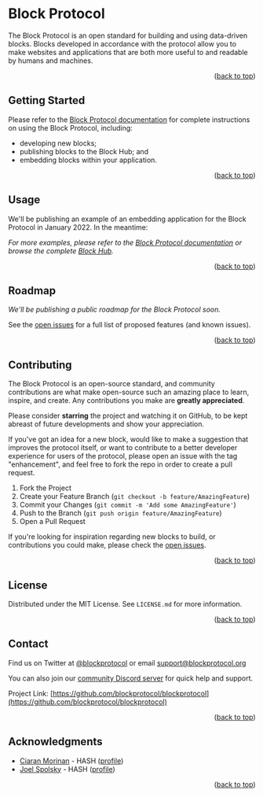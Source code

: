 <div id="top"></div>

# Block Protocol

The Block Protocol is an open standard for building and using data-driven blocks. Blocks developed in accordance with the protocol allow you to make websites and applications that are both more useful to and readable by humans and machines.

<p align="right">(<a href="#top">back to top</a>)</p>

## Getting Started

Please refer to the [Block Protocol documentation](https://blockprotocol.org/docs) for complete instructions on using the Block Protocol, including:

- developing new blocks;
- publishing blocks to the Block Hub; and
- embedding blocks within your application.

<p align="right">(<a href="#top">back to top</a>)</p>

## Usage

We'll be publishing an example of an embedding application for the Block Protocol in January 2022. In the meantime:

_For more examples, please refer to the [Block Protocol documentation](https://blockprotocol.org/docs) or browse the complete [Block Hub](https://blockprotocol.org/hub)._

<p align="right">(<a href="#top">back to top</a>)</p>

## Roadmap

_We'll be publishing a public roadmap for the Block Protocol soon._

See the [open issues](https://github.com/blockprotocol/blockprotocol/issues?q=is%3Aissue+is%3Aopen) for a full list of proposed features (and known issues).

<p align="right">(<a href="#top">back to top</a>)</p>

## Contributing

The Block Protocol is an open-source standard, and community contributions are what make open-source such an amazing place to learn, inspire, and create. Any contributions you make are **greatly appreciated**.

Please consider **starring** the project and watching it on GitHub, to be kept abreast of future developments and show your appreciation.

If you've got an idea for a new block, would like to make a suggestion that improves the protocol itself, or want to contribute to a better developer experience for users of the protocol, please open an issue with the tag "enhancement", and feel free to fork the repo in order to create a pull request.

1.  Fork the Project
1.  Create your Feature Branch (`git checkout -b feature/AmazingFeature`)
1.  Commit your Changes (`git commit -m 'Add some AmazingFeature'`)
1.  Push to the Branch (`git push origin feature/AmazingFeature`)
1.  Open a Pull Request

If you're looking for inspiration regarding new blocks to build, or contributions you could make, please check the [open issues](https://github.com/blockprotocol/blockprotocol/issues?q=is%3Aissue+is%3Aopen).

<p align="right">(<a href="#top">back to top</a>)</p>

## License

Distributed under the MIT License. See `LICENSE.md` for more information.

<p align="right">(<a href="#top">back to top</a>)</p>

## Contact

Find us on Twitter at [@blockprotocol](https://twitter.com/blockprotocol) or email [support@blockprotocol.org](mailto:support@blockprotocol.org)

You can also join our [community Discord server](https://discord.gg/PefPteFe5j) for quick help and support.

Project Link: [https://github.com/blockprotocol/blockprotocol](https://github.com/blockprotocol/blockprotocol)

<p align="right">(<a href="#top">back to top</a>)</p>

## Acknowledgments

- [Ciaran Morinan](https://github.com/CiaranMn) - HASH ([profile](https://hash.ai/@ciaran))
- [Joel Spolsky](https://github.com/jspolsky) - HASH ([profile](https://hash.ai/@spolsky))

<p align="right">(<a href="#top">back to top</a>)</p>

